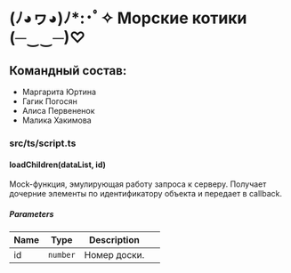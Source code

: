 #  (ﾉ◕ヮ◕)ﾉ*:･ﾟ✧ Морские котики (─‿‿─)♡
##  Командный состав:
- Маргарита Юртина
- Гагик Погосян
- Алиса Первененок
- Малика Хакимова


### src/ts/script.ts


#### loadChildren(dataList, id) 

Mock-функция, эмулирующая работу запроса к серверу. Получает дочерние элементы по идентификатору объекта и передает в callback.




##### Parameters

| Name | Type | Description |  |
| ---- | ---- | ----------- | -------- |
| id | `number`  | Номер доски. | &nbsp; |
